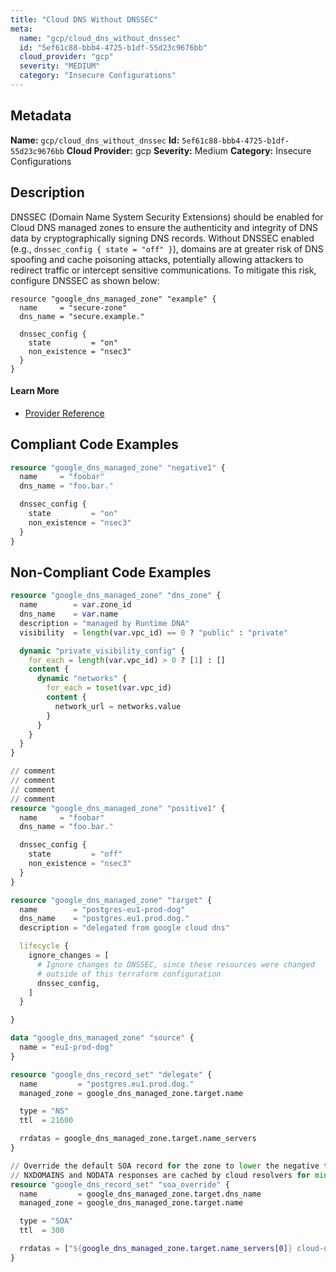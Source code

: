 ```yaml
---
title: "Cloud DNS Without DNSSEC"
meta:
  name: "gcp/cloud_dns_without_dnssec"
  id: "5ef61c88-bbb4-4725-b1df-55d23c9676bb"
  cloud_provider: "gcp"
  severity: "MEDIUM"
  category: "Insecure Configurations"
---
```

## Metadata
**Name:** `gcp/cloud_dns_without_dnssec`
**Id:** `5ef61c88-bbb4-4725-b1df-55d23c9676bb`
**Cloud Provider:** gcp
**Severity:** Medium
**Category:** Insecure Configurations
## Description
DNSSEC (Domain Name System Security Extensions) should be enabled for Cloud DNS managed zones to ensure the authenticity and integrity of DNS data by cryptographically signing DNS records. Without DNSSEC enabled (e.g., `dnssec_config { state = "off" }`), domains are at greater risk of DNS spoofing and cache poisoning attacks, potentially allowing attackers to redirect traffic or intercept sensitive communications. To mitigate this risk, configure DNSSEC as shown below:

```
resource "google_dns_managed_zone" "example" {
  name     = "secure-zone"
  dns_name = "secure.example."

  dnssec_config {
    state         = "on"
    non_existence = "nsec3"
  }
}
```

#### Learn More

 - [Provider Reference](https://www.terraform.io/docs/providers/google/d/dns_managed_zone.html)


## Compliant Code Examples
```terraform
resource "google_dns_managed_zone" "negative1" {
  name     = "foobar"
  dns_name = "foo.bar."

  dnssec_config {
    state         = "on"
    non_existence = "nsec3"
  }
}
```
## Non-Compliant Code Examples
```terraform
resource "google_dns_managed_zone" "dns_zone" {
  name        = var.zone_id
  dns_name    = var.name
  description = "managed by Runtime DNA"
  visibility  = length(var.vpc_id) == 0 ? "public" : "private"

  dynamic "private_visibility_config" {
    for_each = length(var.vpc_id) > 0 ? [1] : []
    content {
      dynamic "networks" {
        for_each = toset(var.vpc_id)
        content {
          network_url = networks.value
        }
      }
    }
  }
}

```

```terraform
// comment
// comment
// comment
// comment
resource "google_dns_managed_zone" "positive1" {
  name     = "foobar"
  dns_name = "foo.bar."

  dnssec_config {
    state         = "off"
    non_existence = "nsec3"
  }
}
```

```terraform
resource "google_dns_managed_zone" "target" {
  name        = "postgres-eu1-prod-dog"
  dns_name    = "postgres.eu1.prod.dog."
  description = "delegated from google cloud dns"

  lifecycle {
    ignore_changes = [
      # Ignore changes to DNSSEC, since these resources were changed
      # outside of this terraform configuration
      dnssec_config,
    ]
  }

}

data "google_dns_managed_zone" "source" {
  name = "eu1-prod-dog"
}

resource "google_dns_record_set" "delegate" {
  name         = "postgres.eu1.prod.dog."
  managed_zone = google_dns_managed_zone.target.name

  type = "NS"
  ttl  = 21600

  rrdatas = google_dns_managed_zone.target.name_servers
}

// Override the default SOA record for the zone to lower the negative ttl on NameErrors
// NXDOMAINS and NODATA responses are cached by cloud resolvers for min(soa.minimum_ttl, soa.ttl).
resource "google_dns_record_set" "soa_override" {
  name         = google_dns_managed_zone.target.dns_name
  managed_zone = google_dns_managed_zone.target.name

  type = "SOA"
  ttl  = 300

  rrdatas = ["${google_dns_managed_zone.target.name_servers[0]} cloud-dns-hostmaster.google.com. 1 21600 3600 259200 300"]
}

```